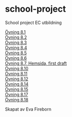 # school-project
School project EC utbildning
<p>
<a href="https://eva-fireborn.github.io/school-project/%C3%96vning8.1.html">Övning 8.1</a><br>
<a href="https://eva-fireborn.github.io/school-project/%C3%96vning8.2.html">Övning 8.2</a><br>
<a href="https://eva-fireborn.github.io/school-project/%C3%96vning8.3.html">Övning 8.3</a><br>
<a href="https://eva-fireborn.github.io/school-project/%C3%96vning8.4.html">Övning 8.4</a><br>
<a href="https://eva-fireborn.github.io/school-project/%C3%96vning8.5.html">Övning 8.5</a><br>
<a href="https://eva-fireborn.github.io/school-project/%C3%96vning8.6.html">Övning 8.6</a><br>
<a href="https://eva-fireborn.github.io/school-project/HTML-excercises.html">Övning 8.7, Hemsida, first draft</a><br>
<a href="https://eva-fireborn.github.io/school-project/%C3%96vning10.html">Övning 8.10</a><br>
<a href="https://eva-fireborn.github.io/school-project/ovning11.html">Övning 8.11</a><br>
<a href="https://eva-fireborn.github.io/school-project/ovning8.12.html">Övning 8.12</a><br>
<a href="https://eva-fireborn.github.io/school-project/ovning8.14.html">Övning 8.14</a><br>
<a href="https://eva-fireborn.github.io/school-project/ovning8.15.html">Övning 8.15</a><br>
<a href="https://eva-fireborn.github.io/school-project/ovning8.17.html">Övning 8.17</a><br>
<a href="https://eva-fireborn.github.io/school-project/ovning8.18.html">Övning 8.18</a>
</p> 
<p>Skapat av Eva Fireborn</p>

      
